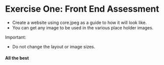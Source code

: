 # Exercise One: Front End Assessment
 - Create a website using core.jpeg as a guide to how it will look like.
 - You can get any image to be used in the various place holder images.

Important:
- Do not change the layout or image sizes.



#### All the best
